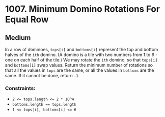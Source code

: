 # 1007. Minimum Domino Rotations For Equal Row

## Medium

In a row of dominoes, `tops[i]` and `bottoms[i]` represent the top and bottom halves of the `ith` domino. (A domino is a
tile with two numbers from 1 to 6 - one on each half of the tile.) We may rotate the `ith` domino, so that `tops[i]` and
`bottoms[i]` swap values. Return the minimum number of rotations so that all the values in `tops` are the same, or all
the values in `bottoms` are the same. If it cannot be done, return `-1`.

### Constraints:

- `2 <= tops.length <= 2 * 10^4`
- `bottoms.length == tops.length`
- `1 <= tops[i], bottoms[i] <= 6`
